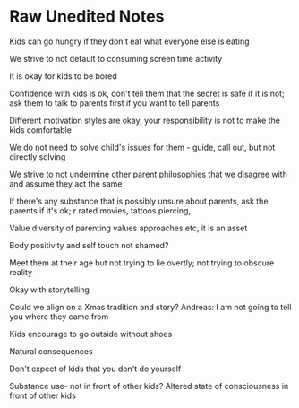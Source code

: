 # Raw Unedited Notes

Kids can go hungry if they don't eat what everyone else is eating

We strive to not default to consuming screen time activity

It is okay for kids to be bored


Confidence with kids is ok, don't tell them that the secret is safe if it is not; ask them to talk to parents first if you want to tell parents


Different motivation styles are okay, your responsibility is not to make the kids comfortable


We do not need to solve child's issues for them - guide, call out, but not directly solving

We strive to not undermine other parent philosophies that we disagree with and assume they act the same


If there's any substance that is possibly unsure about parents, ask the parents if it's ok; r rated movies, tattoos piercing, 

Value diversity of parenting values approaches etc, it is an asset

Body positivity and self touch not shamed?

Meet them at their age but not trying to lie overtly; not trying to obscure reality

Okay with storytelling

Could we align on a Xmas tradition and story?
Andreas: I am not going to tell you where they came from

Kids encourage to go outside without shoes

Natural consequences

Don't expect of kids that you don't do yourself 


Substance use- not in front of other kids? Altered state of consciousness in front of other kids
